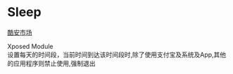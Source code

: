 # Sleep
[酷安市场](https://www.coolapk.com/apk/com.lancaiwu.sleep)

Xposed Module  
设置每天的时间段，当前时间到达该时间段时,除了使用支付宝及系统及App,其他的应用程序则禁止使用,强制退出


